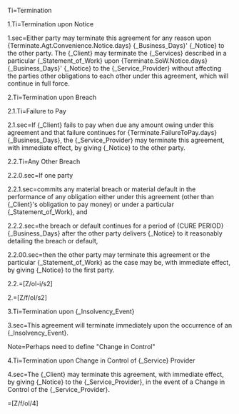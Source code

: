 Ti=Termination

1.Ti=Termination upon Notice

1.sec=Either party may terminate this agreement for any reason upon {Terminate.Agt.Convenience.Notice.days} {_Business_Days}' {_Notice} to the other party. The {_Client} may terminate the {_Services} described in a particular {_Statement_of_Work} upon {Terminate.SoW.Notice.days} {_Business_Days}' {_Notice} to the {_Service_Provider} without affecting the parties other obligations to each other under this agreement, which will continue in full force.

2.Ti=Termination upon Breach

2.1.Ti=Failure to Pay

2.1.sec=If {_Client} fails to pay when due any amount owing under this agreement and that failure continues for {Terminate.FailureToPay.days} {_Business_Days}, the {_Service_Provider} may terminate this agreement, with immediate effect, by giving {_Notice} to the other party.

2.2.Ti=Any Other Breach

2.2.0.sec=If one party

2.2.1.sec=commits any material breach or material default in the performance of any obligation either under this agreement (other than {_Client}'s obligation to pay money) or under a particular {_Statement_of_Work}, and

2.2.2.sec=the breach or default continues for a period of {CURE PERIOD} {_Business_Days} after the other party delivers {_Notice} to it reasonably detailing the breach or default,

2.2.00.sec=then the other party may terminate this agreement or the particular {_Statement_of_Work} as the case may be, with immediate effect, by giving {_Notice} to the first party.

2.2.=[Z/ol-i/s2]

2.=[Z/f/ol/s2]

3.Ti=Termination upon {_Insolvency_Event}

3.sec=This agreement will terminate immediately upon the occurrence of an {_Insolvency_Event}.

Note=Perhaps need to define "Change in Control"

4.Ti=Termination upon Change in Control of {_Service} Provider

4.sec=The {_Client} may terminate this agreement, with immediate effect, by giving {_Notice} to the {_Service_Provider}, in the event of a Change in Control of the {_Service_Provider}.

=[Z/f/ol/4]

